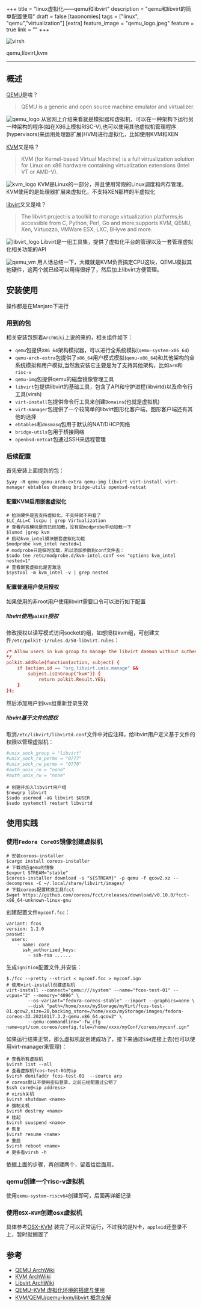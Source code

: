+++
title = "linux虚拟化——qemu和libvirt"
description = "qemu和libvirt的简单配置使用"
draft = false
[taxonomies]
tags = ["linux", "qemu","virtualization"]
[extra]
feature_image = "qemu_logo.jpeg"
feature = true
link = ""
+++

![virsh](raw_sc.avif)

qemu,libvirt,kvm
******

## 概述

[QEMU](https://www.qemu.org)是啥？
> QEMU is a generic and open source machine emulator and virtualizer.

![qemu_logo](qemu_logo.jpeg)
从官网上介绍来看就是模拟器和虚拟机，可以在一种架构下运行另一种架构的程序(如在X86上模拟RISC-V),也可以使用其他虚拟机管理程序(hypervisors)来运用处理器扩展(HVM)进行虚拟化，比如使用KVM和XEN

[KVM](http://www.linux-kvm.org)又是啥？
> KVM (for Kernel-based Virtual Machine) is a full virtualization solution for Linux on x86 hardware containing virtualization extensions (Intel VT or AMD-V).

![kvm_logo](kvm_logo.png)
KVM是Linux的一部分，并且使用常规的Linux调度和内存管理。KVM使用的是处理器扩展来虚拟化，不支持XEN那样的半虚拟化

[libvirt](https://libvirt.org)又又是啥？
> The libvirt project:is a toolkit to manage virtualization platforms;is accessible from C, Python, Perl, Go and more;supports KVM, QEMU, Xen, Virtuozzo, VMWare ESX, LXC, BHyve and more.

![libvirt_logo](libvirt_logo.png)
Libvirt是一组工具集，提供了虚拟化平台的管理以及一套管理虚拟化相关功能的API

![qemu_vm](qemu_vm.png)
用人话总结一下，大概就是KVM负责搞定CPU这块，QEMU模拟其他硬件，这两个就已经可以用得很好了，然后加上libvirt方便管理。

## 安装使用

操作都是在Manjaro下进行

### 用到的包

相关安装包照着`ArchWiki`上说的来的，相关组件如下：

- `qemu`包提供`X86_64`架构模拟器，可以进行全系统模拟(`qemu-system-x86_64`)
- `qemu-arch-extra`包提供了`x86_64`用户模式模拟(`qemu-x86_64`)和其他架构的全系统模拟和用户模拟,当然我安装它主要是为了支持其他架构，比如`arm`和`risc-v`
- `qemu-img`包提供qemu的磁盘镜像管理工具
- `libvirt`包提供libvirt的基础工具，包含了API和守护进程(libvirtd)以及命令行工具(virsh)
- `virt-install`包提供命令行工具来创建`Domains`(也就是虚拟机)
- `virt-manager`包提供了一个较简单的libvirt图形化客户端，图形客户端还有其他的选择
- `ebtables`和`dnsmasq`包用于默认的NAT/DHCP网络
- `bridge-utils`包用于桥接网络
- `openbsd-netcat`包通过SSH来远程管理

### 后续配置

首先安装上面提到的包：

```shell
$yay -R qemu qemu-arch-extra qemu-img libvirt virt-install virt-manager ebtables dnsmasq bridge-utils openbsd-netcat
```

#### 配置KVM启用嵌套虚拟化

```shell
# 检测硬件是否支持虚拟化，不支持就不用看了
$LC_ALL=C lscpu | grep Virtualization
# 查看内核模块是否已经加载，没有就modprobe手动加载一下
$lsmod |grep kvm
# 启动kvm_intel模块嵌套虚拟化功能
$modprobe kvm_intel nested=1
# modprobe只是临时加载，所以添加参数到conf文件去：
$sudo tee /etc/modprobe.d/kvm-intel.conf <<< "options kvm_intel nested=1"
# 查看嵌套虚拟化是否激活
$systool -m kvm_intel -v | grep nested
```

#### 配置普通用户使用授权

如果使用的非root用户使用libvirt需要口令可以进行如下配置

##### libvirt使用`polkit`授权

修改授权以读写模式访问socket的组，如想授权kvm组，可创建文件`/etc/polkit-1/rules.d/50-libvirt.rules`：

```conf
/* Allow users in kvm group to manage the libvirt daemon without authentication
*/
polkit.addRule(function(action, subject) {
    if (action.id == "org.libvirt.unix.manage" &&
        subject.isInGroup("kvm")) {
            return polkit.Result.YES;
    }
});
```

然后添加用户到`kvm`组重新登录生效

##### libvirt基于文件的授权

取消`/etc/libvirt/libvirtd.conf`文件中对应注释，给libvirt用户定义基于文件的权限以管理虚拟机：

```conf
#unix_sock_group = "libvirt"
#unix_sock_ro_perms = "0777"  
#unix_sock_rw_perms = "0770"
#auth_unix_ro = "none"
#auth_unix_rw = "none"
```

```shell
# 创建并加入libvirt用户组
$newgrp libvirt
$sudo usermod -aG libvirt $USER
$sudo systemctl restart libvirtd
```

## 使用实践

### 使用`Fedora CoreOS`镜像创建虚拟机

```shell
# 安装coreos-installer
$cargo install coreos-installer
# 下载对应qemu的镜像
$export STREAM="stable"
$coreos-installer download -s "${STREAM}" -p qemu -f qcow2.xz --decompress -C ~/.local/share/libvirt/images/
# 下载coreos配置转换工具fcct
$wget https://github.com/coreos/fcct/releases/download/v0.10.0/fcct-x86_64-unknown-linux-gnu
```

创建配置文件`myconf.fcc`：

```fcc
variant: fcos
version: 1.2.0
passwd:
  users:
    - name: core
      ssh_authorized_keys:
        - ssh-rsa ......
```

生成`ignition`配置文件,并安装：

```shell
$./fcc --pretty --strict < myconf.fcc > myconf.ign
# 使用virt-install创建虚拟机
virt-install --connect="qemu:///system" --name="fcos-test-01" --vcpus="2" --memory="4096" \
        --os-variant="fedora-coreos-stable" --import --graphics=none \
        --disk "path=/home/xxxx/myStorage/myVirt/fcos-test-01.qcow2,size=20,backing_store=/home/xxxx/myStorage/images/fedora-coreos-33.20210117.3.2-qemu.x86_64.qcow2" \
        --qemu-commandline="-fw_cfg name=opt/com.coreos/config,file=/home/xxxx/myConf/coreos/myconf.ign"
```

如果运行结果正常，那么虚拟机就创建成功了，接下来通过`SSH`连接上去(也可以使用virt-manager来管理)：

```shell
# 查看所有虚拟机
$virsh list --all
# 查看虚拟机fcos-test-01的ip
$virsh domifaddr fcos-test-01  --source arp
# coreos默认不使用密码登录，之前已经配置过公钥了
$ssh core@<ip address>
# virsh关机
$virsh shutdown <name>
# 强制关机
$virsh destroy <name>
# 挂起
$virsh suuspend <name>
# 恢复
$virsh resume <name>
# 重启
$virsh reboot <name>
# 更多看virsh -h
```

依据上面的步骤，再创建两个，留着给后面用。

### qemu创建一个risc-v虚拟机

使用`qemu-system-riscv64`创建即可，后面再详细记录

### 使用`OSX-KVM`创建osx虚拟机

具体参考[OSX-KVM](https://github.com/kholia/OSX-KVM)
装完了可以正常运行，不过我的是N卡，`appleid`还登录不上，暂时就搁置了

## 参考

- [QEMU ArchWiki](https://wiki.archlinux.org/index.php/QEMU)
- [KVM ArchWiki](https://wiki.archlinux.org/index.php/KVM)
- [Libvirt ArchWiki](https://wiki.archlinux.org/index.php/Libvirt)
- [QEMU-KVM 虚拟化环境的搭建与使用
](https://ryan4yin.space/qemu-kvm-usage)
- [KVM/QEMU/qemu-kvm/libvirt 概念全解
](https://blog.csdn.net/Jmilk/article/details/68947277)
